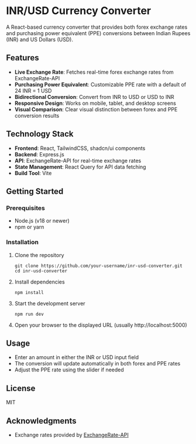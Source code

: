 # INR/USD Currency Converter

A React-based currency converter that provides both forex exchange rates and purchasing power equivalent (PPE) conversions between Indian Rupees (INR) and US Dollars (USD).

## Features

- **Live Exchange Rate**: Fetches real-time forex exchange rates from ExchangeRate-API
- **Purchasing Power Equivalent**: Customizable PPE rate with a default of 24 INR = 1 USD
- **Bidirectional Conversion**: Convert from INR to USD or USD to INR
- **Responsive Design**: Works on mobile, tablet, and desktop screens
- **Visual Comparison**: Clear visual distinction between forex and PPE conversion results

## Technology Stack

- **Frontend**: React, TailwindCSS, shadcn/ui components
- **Backend**: Express.js
- **API**: ExchangeRate-API for real-time exchange rates
- **State Management**: React Query for API data fetching
- **Build Tool**: Vite

## Getting Started

### Prerequisites

- Node.js (v18 or newer)
- npm or yarn

### Installation

1. Clone the repository
   ```
   git clone https://github.com/your-username/inr-usd-converter.git
   cd inr-usd-converter
   ```

2. Install dependencies
   ```
   npm install
   ```

3. Start the development server
   ```
   npm run dev
   ```

4. Open your browser to the displayed URL (usually http://localhost:5000)

## Usage

- Enter an amount in either the INR or USD input field
- The conversion will update automatically in both forex and PPE rates
- Adjust the PPE rate using the slider if needed

## License

MIT

## Acknowledgments

- Exchange rates provided by [ExchangeRate-API](https://www.exchangerate-api.com)